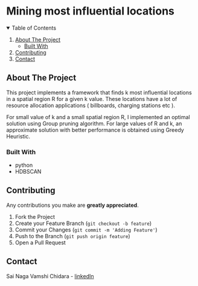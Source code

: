 # Mining most influential locations

<!-- TABLE OF CONTENTS -->
<details open="open">
  <summary>Table of Contents</summary>
  <ol>
    <li>
      <a href="#about-the-project">About The Project</a>
      <ul>
        <li><a href="#built-with">Built With</a></li>
      </ul>
    </li>
    <li><a href="#contributing">Contributing</a></li>
    <li><a href="#contact">Contact</a></li>
  </ol>
</details>

## About The Project

This project implements a framework that finds k most influential locations in a spatial region R for a given k value. These locations have a lot of resource allocation applications ( billboards, charging stations etc ). 

For small value of k and a small spatial region R, I implemented an optimal solution using Group pruning algorithm. For large values of R and k, an approximate solution with better performance is obtained using Greedy Heuristic. 

### Built With

* python
* HDBSCAN

## Contributing

Any contributions you make are **greatly appreciated**.

1. Fork the Project
2. Create your Feature Branch (`git checkout -b feature`)
3. Commit your Changes (`git commit -m 'Adding Feature'`)
4. Push to the Branch (`git push origin feature`)
5. Open a Pull Request

<!-- CONTACT -->
## Contact

Sai Naga Vamshi Chidara - [linkedIn](https://www.linkedin.com/in/vamshichidara/)
